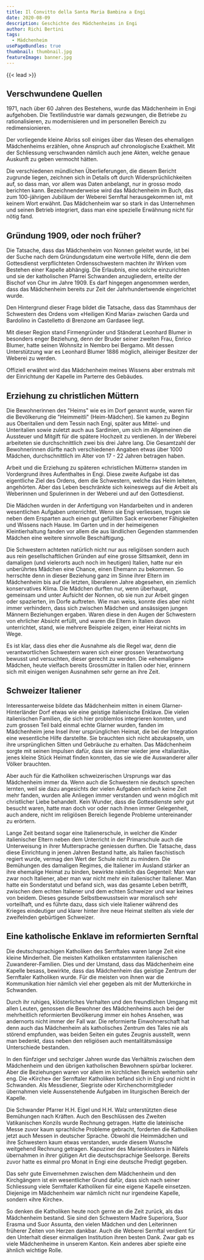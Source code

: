 ```yaml
---
title: Il Convitto della Santa Maria Bambina a Engi
date: 2020-08-09
description: Geschichte des Mädchenheims in Engi
author: Richi Bertini
tags:
  - Mädchenheim
usePageBundles: true
thumbnail: thumbnail.jpg
featureImage: banner.jpg
---
```


{{< lead >}}

## Verschwundene Quellen

1971, nach über 60 Jahren des Bestehens, wurde das Mädchenheim in Engi
aufgehoben. Die Textilindustrie war damals gezwungen, die Betriebe zu
rationalisieren, zu modernisieren und im personellen Bereich zu
redimensionieren.

Der vorliegende kleine Abriss soll einiges über das Wesen des ehemaligen
Mädchenheims erzählen, ohne Anspruch auf chronologische Exaktheit. Mit der
Schliessung verschwanden nämlich auch jene Akten, welche genaue Auskunft zu
geben vermocht hätten.

Die verschiedenen mündlichen Überlieferungen, die diesem Bericht zugrunde
liegen, zeichnen sich in Details oft durch Widersprüchlichkeiten auf, so dass
man, vor allem was Daten anbelangt, nur in grosso modo berichten kann.
Bezeichnenderweise wird das Mädchenheim im Buch, das zum 100-jährigen Jubiläum
der Weberei Sernftal herausgekommen ist, mit keinem Wort erwähnt. Das
Mädchenheim war so stark in das Unternehmen und seinen Betrieb integriert, dass
man eine spezielle Erwähnung nicht für nötig fand.

## Gründung 1909, oder noch früher?

Die Tatsache, dass das Mädchenheim von Nonnen geleitet wurde, ist bei der Suche
nach dem Gründungsdatum eine wertvolle Hilfe, denn die dem Gottesdienst
verpflichteten Ordensschwestern machten ihr Wirken vom Bestehen einer Kapelle
abhängig. Die Erlaubnis, eine solche einzurichten und sie der katholischen
Pfarrei Schwanden anzugliedern, erteilte der Bischof von Chur im Jahre 1909. Es
darf hingegen angenommen werden, dass das Mädchenheim bereits zur Zeit der
Jahrhundertwende eingerichtet wurde.

Den Hintergrund dieser Frage bildet die Tatsache, dass das Stammhaus der
Schwestern des Ordens vom «Heiligen Kind Maria» zwischen Garda und Bardolino in
Castelletto di Brenzone am Gardasee liegt.

Mit dieser Region stand Firmengründer und Ständerat Leonhard Blumer in
besonders enger Beziehung, denn der Bruder seiner zweiten Frau, Enrico Blumer,
hatte seinen Wohnsitz in Nembro bei Bergamo. Mit dessen Unterstützung war es
Leonhard Blumer 1886 möglich, alleiniger Besitzer der Weberei zu werden.

Offiziell erwähnt wird das Mädchenheim meines Wissens aber erstmals mit der
Einrichtung der Kapelle im Parterre des Gebäudes.

## Erziehung zu christlichen Müttern

Die Bewohnerinnen des "Heims" wie es im Dorf genannt wurde, waren für die
Bevölkerung die "Heimmeitli" (Heim-Mädchen). Sie kamen zu Beginn aus
Oberitalien und dem Tessin nach Engi, später aus Mittel- und Unteritalien sowie
zuletzt auch aus Sardinien, um sich im Allgemeinen die Aussteuer und Mitgift
für die spätere Hochzeit zu verdienen. In der Weberei arbeiteten sie
durchschnittlich zwei bis drei Jahre lang. Die Gesamtzahl der Bewohnerinnen
dürfte nach verschiedenen Angaben etwas über 1000 Mädchen, durchschnittlich im
Alter von 17 - 22 Jahren betragen haben.

Arbeit und die Erziehung zu späteren «christlichen Müttern» standen im
Vordergrund ihres Aufenthaltes in Engi. Diese zweite Aufgabe ist das
eigentliche Ziel des Ordens, dem die Schwestern, welche das Heim leiteten,
angehörten. Aber das Leben beschränkte sich keineswegs auf die Arbeit als
Weberinnen und Spulerinnen in der Weberei und auf den Gottesdienst.

Die Mädchen wurden in der Anfertigung von Handarbeiten und in anderen
wesentlichen Aufgaben unterrichtet. Wenn sie Engi verliessen, trugen sie neben
dem Ersparten auch einen gut gefüllten Sack erworbener Fähigkeiten und Wissens
nach Hause. Im Garten und in der heimeigenen Kleintierhaltung fanden vor allem
die aus ländlichen Gegenden stammenden Mädchen eine weitere sinnvolle
Beschäftigung.

Die Schwestern achteten natürlich nicht nur aus religiösen sondern auch aus
rein gesellschaftlichen Gründen auf eine grosse Sittsamkeit, denn im damaligen
(und vielerorts auch noch im heutigen) Italien, hatte nur ein unberührtes
Mädchen eine Chance, einen Ehemann zu bekommen. So herrschte denn in dieser
Beziehung ganz im Sinne ihrer Eltern im Mädchenheim bis auf die letzten,
liberaleren Jahre abgesehen, ein ziemlich konservatives Klima. Die Mädchen
durften nur, wenn überhaupt, gemeinsam und unter Aufsicht der Nonnen, ob sie
nun zur Arbeit gingen oder spazierten, im Dorfe auftreten. Wie man weiss,
konnte dies aber nicht immer verhindern, dass sich zwischen Mädchen und
ansässigen jungen Männern Beziehungen ergaben. Waren diese in den Augen der
Schwestern von ehrlicher Absicht erfüllt, und waren die Eltern in Italien davon
unterrichtet, stand, wie mehrere Beispiele zeigen, einer Heirat nichts im Wege.

Es ist klar, dass dies eher die Ausnahme als die Regel war, denn die
verantwortlichen Schwestern waren sich einer grossen Verantwortung bewusst und
versuchten, dieser gerecht zu werden. Die «ehemaligen» Mädchen, heute vielfach
bereits Grossmütter in Italien oder hier, erinnern sich mit einigen wenigen
Ausnahmen sehr gerne an ihre Zeit.

## Schweizer Italiener

Interessanterweise bildete das Mädchenheim mitten in einem Glarner-Hinterländer
Dorf etwas wie eine geistige italienische Enklave. Die vielen italienischen
Familien, die sich hier problemlos integrieren konnten, und zum grossen Teil
bald einmal echte Glarner wurden, fanden im Mädchenheim jene Insel ihrer
ursprünglichen Heimat, die bei der Integration eine wesentliche Hilfe
darstellte. Sie brauchten sich nicht abzukapseln, um ihre ursprünglichen Sitten
und Gebräuche zu erhalten. Das Mädchenheim sorgte mit seinen Impulsen dafür,
dass sie immer wieder jene «Italianità», jenes kleine Stück Heimat finden
konnten, das sie wie die Auswanderer aller Völker brauchten.

Aber auch für die Katholiken schweizerischen Ursprungs war das Mädchenheim
immer da. Wenn auch die Schwestern nie deutsch sprechen lernten, weil sie dazu
angesichts der vielen Aufgaben einfach keine Zeit mehr fanden, wurden alle
Anliegen immer verstanden und wenn möglich mit christlicher Liebe behandelt.
Kein Wunder, dass die Gottesdienste sehr gut besucht waren, hatte man doch vor
oder nach ihnen immer Gelegenheit, auch andere, nicht im religiösen Bereich
liegende Probleme untereinander zu erörtern.

Lange Zeit bestand sogar eine Italienerschule, in welcher die Kinder
italienischer Eltern neben dem Unterricht in der Primarschule auch die
Unterweisung in ihrer Muttersprache geniessen durften.  Die Tatsache, dass
diese Einrichtung in jenen Jahren Bestand hatte, als Italien faschistisch
regiert wurde, vermag den Wert der Schule nicht zu mindern. Die Bemühungen des
damaligen Regimes, die Italiener im Ausland stärker an ihre ehemalige Heimat zu
binden, bewirkte nämlich das Gegenteil: Man war zwar noch Italiener, aber man
war nicht mehr ein italienischer Italiener. Man hatte ein Sonderstatut und
befand sich, was das gesamte Leben betrifft, zwischen dem echten Italiener und
dem echten Schweizer und war keines von beidem. Dieses gesunde
Selbstbewusstsein war moralisch sehr vorteilhaft, und es führte dazu, dass sich
viele Italiener während des Krieges eindeutiger und klarer hinter ihre neue
Heimat stellten als viele der zweifelnden gebürtigen Schweizer.

## Eine katholische Enklave im reformierten Sernftal

Die deutschsprachigen Katholiken des Sernftales waren lange Zeit eine kleine
Minderheit. Die meisten Katholiken entstammten italienischen
Zuwanderer-Familien. Dies und der Umstand, dass das Mädchenheim eine Kapelle
besass, bewirkte, dass das Mädchenheim das geistige Zentrum der Sernftaler
Katholiken wurde. Für die meisten von ihnen war die Kommunikation hier nämlich
viel eher gegeben als mit der Mutterkirche in Schwanden.

Durch ihr ruhiges, klösterliches Verhalten und den freundlichen Umgang mit
allen Leuten, genossen die Bewohner des Mädchenheims auch bei der mehrheitlich
reformierten Bevölkerung immer ein hohes Ansehen, was andernorts nicht immer
der Fall war. Die reformierte Einwohnerschaft hat denn auch das Mädchenheim als
katholisches Zentrum des Tales nie als störend empfunden, was beiden Seiten ein
gutes Zeugnis ausstellt, wenn man bedenkt, dass neben den religiösen auch
mentalitätsmässige Unterschiede bestanden.

In den fünfziger und sechziger Jahren wurde das Verhältnis zwischen dem
Mädchenheim und den übrigen katholischen Bewohnern spürbar lockerer. Aber die
Beziehungen waren vor allem im kirchlichen Bereich weiterhin sehr eng. Die
«Kirche» der Sernftaler Katholiken befand sich in Engi und nicht in Schwanden.
Als Messdiener, Siegriste oder Kirchenchormitglieder übernahmen viele
Aussenstehende Aufgaben im liturgischen Bereich der Kapelle.

Die Schwander Pfarrer H.H. Eigel und H.H. Walz unterstützten diese Bemühungen
nach Kräften. Auch den Beschlüssen des Zweiten Vatikanischen Konzils wurde
Rechnung getragen. Hatte die lateinische Messe zuvor kaum sprachliche Probleme
gebracht, forderten die Katholiken jetzt auch Messen in deutscher Sprache.
Obwohl die Heimmädchen und ihre Schwestern kaum etwas verstanden, wurde diesem
Wunsche weitgehend Rechnung getragen. Kapuziner des Marienklosters in Näfels
übernahmen in ihrer gütigen Art die deutschsprachige Seelsorge. Bereits zuvor
hatte es einmal pro Monat in Engi eine deutsche Predigt gegeben.

Das sehr gute Einvernehmen zwischen dem Mädchenheim und den Kirchgängern ist
ein wesentlicher Grund dafür, dass sich nach seiner Schliessung viele
Sernftaler Katholiken für eine eigene Kapelle einsetzen. Diejenige im
Mädchenheim war nämlich nicht nur irgendeine Kapelle, sondern «ihre Kirche».

So denken die Katholiken heute noch gerne an die Zeit zurück, als das
Mädchenheim bestand. Sie sind den Schwestern Madre Superiora, Suor Erasma und
Suor Assunta, den vielen Mädchen und den Leiterinnen früherer Zeiten von Herzen
dankbar. Auch die Weberei Sernftal verdient für den Unterhalt dieser einmaligen
Institution ihren besten Dank. Zwar gab es viele Mädchenheime in unserem
Kanton. Kein anderes aber spielte eine ähnlich wichtige Rolle.
